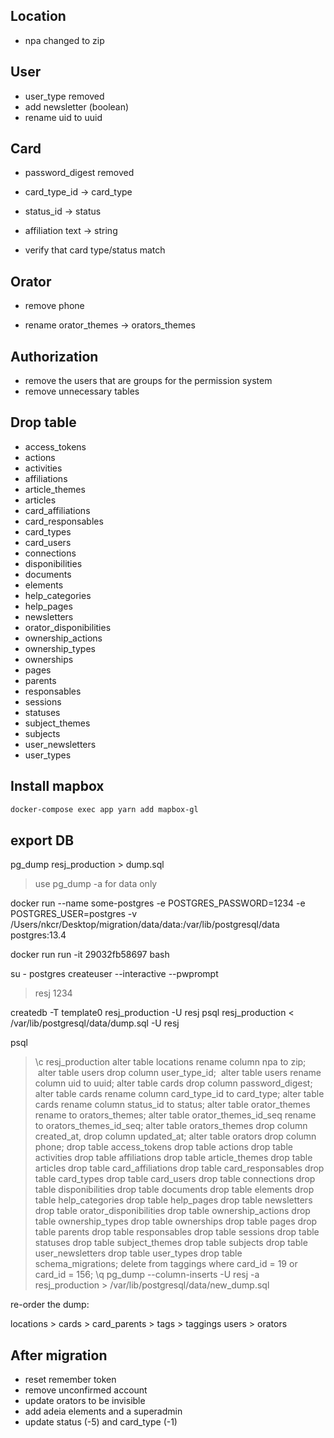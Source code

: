 ## Location
* npa changed to zip

## User
* user_type removed
* add newsletter (boolean)
* rename uid to uuid

## Card
* password_digest removed
* card_type_id -> card_type
* status_id -> status
* affiliation text -> string

* verify that card type/status match

## Orator
* remove phone
  
* rename orator_themes -> orators_themes

## Authorization
* remove the users that are groups for the permission system
* remove unnecessary tables

## Drop table
* access_tokens
* actions
* activities
* affiliations
* article_themes
* articles
* card_affiliations
* card_responsables
* card_types
* card_users
* connections
* disponibilities
* documents
* elements
* help_categories
* help_pages
* newsletters
* orator_disponibilities
* ownership_actions
* ownership_types
* ownerships
* pages
* parents
* responsables
* sessions
* statuses
* subject_themes
* subjects
* user_newsletters
* user_types

## Install mapbox

```bash
docker-compose exec app yarn add mapbox-gl
```

## export DB

pg_dump resj_production > dump.sql
> use pg_dump -a for data only

docker run --name some-postgres -e POSTGRES_PASSWORD=1234 -e POSTGRES_USER=postgres -v /Users/nkcr/Desktop/migration/data/data:/var/lib/postgresql/data postgres:13.4

docker run run -it 29032fb58697 bash

su - postgres
createuser --interactive --pwprompt
> resj
> 1234

createdb -T template0 resj_production -U resj
psql resj_production < /var/lib/postgresql/data/dump.sql -U resj

psql
> \c resj_production
> alter table locations rename column npa to zip;
> alter table users drop column user_type_id;
> alter table users rename column uid to uuid;
> alter table cards drop column password_digest;
> alter table cards rename column card_type_id to card_type;
> alter table cards rename column status_id to status;
> alter table orator_themes rename to orators_themes;
> alter table orator_themes_id_seq rename to orators_themes_id_seq;
> alter table orators_themes drop column created_at, drop column updated_at;
> alter table orators drop column phone;
> drop table access_tokens
> drop table actions
> drop table activities
> drop table affiliations
> drop table article_themes
> drop table articles
> drop table card_affiliations
> drop table card_responsables
> drop table card_types
> drop table card_users
> drop table connections
> drop table disponibilities
> drop table documents
> drop table elements
> drop table help_categories
> drop table help_pages
> drop table newsletters
> drop table orator_disponibilities
> drop table ownership_actions
> drop table ownership_types
> drop table ownerships
> drop table pages
> drop table parents
> drop table responsables
> drop table sessions
> drop table statuses
> drop table subject_themes
> drop table subjects
> drop table user_newsletters
> drop table user_types
> drop table schema_migrations;
> delete from taggings where card_id = 19 or card_id = 156;
> \q
pg_dump --column-inserts -U resj -a resj_production > /var/lib/postgresql/data/new_dump.sql

re-order the dump:

locations > cards > card_parents > tags > taggings
users > orators

## After migration
* reset remember token
* remove unconfirmed account
* update orators to be invisible
* add adeia elements and a superadmin
* update status (-5) and card_type (-1)
